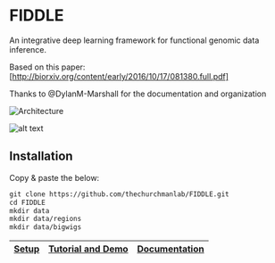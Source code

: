 # FIDDLE

An integrative deep learning framework for functional genomic data inference.

Based on this paper: [http://biorxiv.org/content/early/2016/10/17/081380.full.pdf]

Thanks to @DylanM-Marshall for the documentation and organization

<img src="https://cloud.githubusercontent.com/assets/25555398/22895505/c1247cc4-f1ea-11e6-85ef-0e81183a636d.png" title="Architecture" />

![alt text](https://cloud.githubusercontent.com/assets/12707356/24531506/98890328-1587-11e7-8a7c-5e7c234a68cb.gif)

## Installation

Copy & paste the below:

```markdown
git clone https://github.com/thechurchmanlab/FIDDLE.git 
cd FIDDLE
mkdir data
mkdir data/regions
mkdir data/bigwigs
```

| **[Setup]** | **[Tutorial and Demo]** | **[Documentation]** |
|-------------|-------------------------|---------------------|

[Setup]: https://github.com/thechurchmanlab/FIDDLE/wiki/Setting-up-FIDDLE
[Tutorial and Demo]: https://github.com/thechurchmanlab/FIDDLE/wiki/Tutorial-and-Demo
[Documentation]: http://fiddle.readthedocs.io/en/latest/
